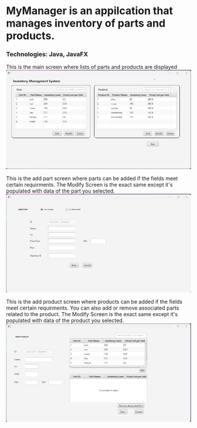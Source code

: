 # MyManager is an appilcation that manages inventory of parts and products.

### Technologies: Java, JavaFX

This is the main screen where lists of parts and products are displayed 
![main screen image](./images/IMS-Main.png)

This is the add part screen where parts can be added if the fields meet certain requirments. The Modify Screen is the exact same except it's populated with data of the part you selected.
![add part screen image](./images/IMS-AddPart.png)

This is the add product screen where products can be added if the fields meet certain requirments. You can also add or remove associated parts related to the product. The Modify Screen is the exact same except it's populated with data of the product you selected.
![add product screen image](./images/IMS-AddProduct.png)
